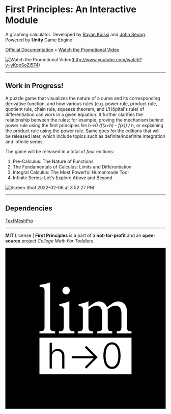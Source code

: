 # First Principles: An Interactive Module
A graphing calculator. Developed by [Rayan Kaissi](https://github.com/GameGenesis) and [John Seong](https://github.com/wonmor). Powered by **Unity** Game Engine.

[Official Documentation](https://github.com/GameGenesis/First-Principles/wiki/First-Principles-Official-Documentation) • [Watch the Promotional Video](https://www.youtube.com/watch?v=yKqpSoZj574)

![Watch the Promotional Video](http://img.youtube.com/vi/yKqpSoZj574/0.jpg)(http://www.youtube.com/watch?v=yKqpSoZj574)

---

## Work in Progress!

A puzzle game that visualizes the nature of a curve and its corresponding derivative function, and how various rules (e.g. power rule, product rule, quotient rule, chain rule, squeeze theorem, and L'Hôpital's rule) of differentiation can work in a given equation. It further clarifies the relationship between the rules; for example, proving the mechanism behind power rule using the first principles *lim h->0 (f(x+h) - f(x)) / h*, or explaining the product rule using the power rule. Same goes for the editions that will be released later, which include topics such as definite/indefinite integration and infinite series.

The game will be released in a total of *four* editions:
1. Pre-Calculus: The Nature of Functions
2. The Fundamentals of Calculus: Limits and Differentiation
3. Integral Calculus: The Most Powerful Humanmade Tool
4. Infinite Series: Let's Explore Above and Beyond

<img width="1728" alt="Screen Shot 2022-02-06 at 3 52 27 PM" src="https://user-images.githubusercontent.com/35755386/152703228-c1e51a51-3e0b-4afe-b482-3fe072aa12e0.png">

---

## Dependencies
[TextMeshPro](https://docs.unity3d.com/Manual/com.unity.textmeshpro.html)

---

**MIT** License | **First Principles** is a part of a **not-for-profit** and an **open-source** project *College Math For Toddlers*.

![Logo](/FirstPrinciplesLogo.png)
